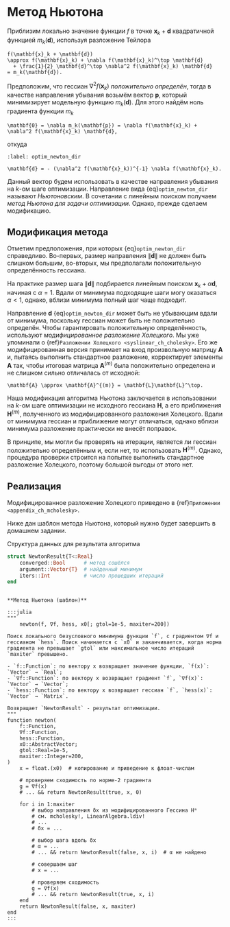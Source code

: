 # Метод Ньютона

Приблизим локально значение функции $f$ в точке $\mathbf{x}_k + \mathbf{d}$ квадратичной функцией $m_k(\mathbf{d})$, используя разложение Тейлора

```{math}
f(\mathbf{x}_k + \mathbf{d})
\approx f(\mathbf{x}_k) + \nabla f(\mathbf{x}_k)^\top \mathbf{d}
  + \frac{1}{2} \mathbf{d}^\top \nabla^2 f(\mathbf{x}_k) \mathbf{d}
= m_k(\mathbf{d}).
```

Предположим, что гессиан $\nabla^2 f(\mathbf{x}_k)$ *положительно определён*, тогда в качестве направления убывания возьмём вектор $\mathbf{p}$, который минимизирует модельную функцию $m_k(\mathbf{d})$. Для этого найдём ноль градиента функции $m_k$

```{math}
\mathbf{0} = \nabla m_k(\mathbf{p}) = \nabla f(\mathbf{x}_k) + \nabla^2 f(\mathbf{x}_k) \mathbf{d},
```

откуда

```{math}
:label: optim_newton_dir

\mathbf{d} = - (\nabla^2 f(\mathbf{x}_k))^{-1} \nabla f(\mathbf{x}_k).
```

Данный вектор будем использовать в качестве направления убывания на $k$-ом шаге оптимизации. Направление вида {eq}`optim_newton_dir` называют *Ньютоновским*. В сочетании с линейным поиском получаем *метод Ньютона для задачи оптимизации*. Однако, прежде сделаем модификацию.

## Модификация метода

Отметим предположения, при которых {eq}`optim_newton_dir` справедливо. Во-первых, размер направления $\|\mathbf{d}\|$ не должен быть слишком большим, во-вторых, мы предполагали положительную определённость гессиана.

На практике размер шага $\|\mathbf{d}\|$ подбирается линейным поиском $\mathbf{x}_k + \alpha \mathbf{d}$, начиная с $\alpha = 1$. Вдали от минимума подходящие шаги могу оказаться $\alpha < 1$, однако, вблизи минимума полный шаг чаще подходит.

Направление $\mathbf{d}$ {eq}`optim_newton_dir` может быть не убывающим вдали от минимума, поскольку гессиан может быть не положительно определён. Чтобы гарантировать положительную определённость, используют *модифицированное разложение Холецкого*. Мы уже упоминали о {ref}`Разложении Холецкого <syslinear_ch_cholesky>`. Его же модифицированная версия принимает на вход произвольную матрицу $\mathbf{A}$ и, пытаясь выполнить стандартное разложение, корректирует элементы $\mathbf{A}$ так, чтобы итоговая матрица $\mathbf{A}^{(m)}$ была положительно определена и не слишком сильно отличалась от исходной:

```{math}
\mathbf{A} \approx \mathbf{A}^{(m)} = \mathbf{L}\mathbf{L}^\top.
```

Наша модификация алгоритма Ньютона заключается в использовании на $k$-ом шаге оптимизации не исходного гессиана $\mathbf{H}$, а его приближения $\mathbf{H}^{(m)}$, полученного из модифицированного разложения Холецкого. Вдали от минимума гессиан и приближение могут отличаться, однако вблизи минимума разложение практически не внесёт поправок.

В принципе, мы могли бы проверять на итерации, является ли гессиан положительно определённым и, если нет, то использовать $\mathbf{H}^{(m)}$. Однако, процедура проверки строится на попытке выполнить стандартное разложение Холецкого, поэтому большой выгоды от этого нет.

## Реализация

Модифицированное разложение Холецкого приведено в {ref}`Приложении <appendix_ch_mcholesky>`.

Ниже дан шаблон метода Ньютона, который нужно будет завершить в домашнем задании.

Структура данных для результата алгоритма

```julia
struct NewtonResult{T<:Real}
    converged::Bool      # метод сошёлся
    argument::Vector{T}  # найденный минимум
    iters::Int           # число прошедших итераций
end
```

```{proof:function} newton

**Метод Ньютона (шаблон)**

:::julia
"""
    newton(f, ∇f, hess, x0[; gtol=1e-5, maxiter=200])

Поиск локального безусловного минимума функции `f`, с градиентом ∇f и гессианом `hess`. Поиск начинается с `x0` и заканчивается, когда норма градиента не превышает `gtol` или максимальное число итераций `maxiter` превышено.

- `f::Function`: по вектору x возвращает значение функции, `f(x)`: `Vector` → `Real`;
- `∇f::Function`: по вектору x возвращает градиент `f`, `∇f(x)`: `Vector` → `Vector`;
- `hess::Function`: по вектору x возвращает гессиан `f`, `hess(x)`: `Vector` → `Matrix`.

Возвращает `NewtonResult` - результат оптимизации.
"""
function newton(
    f::Function,
    ∇f::Function,
    hess::Function,
    x0::AbstractVector;
    gtol::Real=1e-5,
    maxiter::Integer=200,
)
    x = float.(x0)  # копирование и приведение к флоат-числам

    # проверяем сходимость по норме-2 градиента
    g = ∇f(x)
    # ... && return NewtonResult(true, x, 0)

    for i in 1:maxiter
        # выбор направления δx из модифицированного Гессина Hᵐ
        # см. mcholesky!, LinearAlgebra.ldiv!
        # ...
        # δx = ...

        # выбор шага вдоль δx
        # α = ...
        # ... && return NewtonResult(false, x, i)  # α не найдено
        
        # совершаем шаг
        # x = ...

        # проверяем сходимость
        g = ∇f(x)
        # ... && return NewtonResult(true, x, i)
    end
    return NewtonResult(false, x, maxiter)
end
:::
```
